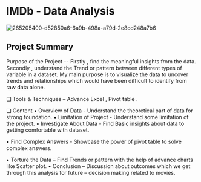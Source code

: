 # IMDb - Data Analysis

![265205400-d52850a6-6a9b-498a-a79d-2e8cd248a7b6](https://media.giphy.com/media/l0HU2lyoefjGXFIwE/giphy.gif)

## Project Summary
Purpose of the Project -- Firstly , find the meaningful insights from the data. Secondly , understand 
the Trend or pattern between different types of variable in a dataset. My main purpose is to 
visualize the data to uncover trends and relationships which would have been difficult to identify 
from raw data alone.                                                                                                                                                        

❑ Tools & Techniques – Advance Excel , Pivot table .

❑ Content
• Overview of Data - Understand the theoretical part of data for strong foundation.
• Limitation of Project - Understand some limitation of the project.
• Investigate About Data - Find Basic insights about data to getting comfortable with dataset.
 
• Find Complex Answers - Showcase the power of pivot table to solve complex answers.
 
• Torture the Data – Find Trends or pattern with the help of advance charts like Scatter plot.
• Conclusion – Discussion about outcomes which we get through this analysis for future – decision making 
related to movies. 

